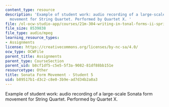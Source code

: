 ```yaml
---
content_type: resource
description: 'Example of student work: audio recording of a large-scale Sonata form
  movement for String Quartet. Performed by Quartet X. '
file: /ol-ocw-studio-app/courses/21m-304-writing-in-tonal-forms-ii-spring-2009/b89517b1d3c2c8e03b9ead7d34b2a8a3_quartet5.mp3
file_size: 8539838
file_type: audio/mpeg
learning_resource_types:
- Assignments
license: https://creativecommons.org/licenses/by-nc-sa/4.0/
ocw_type: OCWFile
parent_title: Assignments
parent_type: CourseSection
parent_uid: b8cf1df5-c5e5-5f3a-9082-81df88bb151e
resourcetype: Other
title: Sonata Form Movement - Student 5
uid: b89517b1-d3c2-c8e0-3b9e-ad7d34b2a8a3
---
```

Example of student work: audio recording of a large-scale Sonata form movement for String Quartet. Performed by Quartet X. 